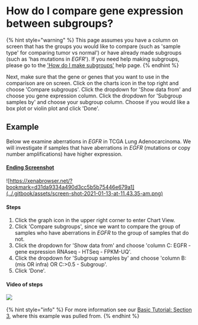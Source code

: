 # How do I compare gene expression between subgroups?

{% hint style="warning" %}
This page assumes you have a column on screen that has the groups you would like to compare \(such as 'sample type' for comparing tumor vs normal'\) or have already made subgroups \(such as 'has mutations in _EGFR_'\). If you need help making subgroups, please go to the ['How do I make subgroups'](how-do-i-make-subgroups.md) help page.
{% endhint %}

Next, make sure that the gene or genes that you want to use in the comparison are on screen. Click on the charts icon in the top right  and choose 'Compare subgroups'. Click the dropdown for 'Show data from' and choose you gene expression column. Click the dropdown for 'Subgroup samples by' and choose your subgroup column. Choose if you would like a box plot or violin plot and click 'Done'. 

## Example

Below we examine aberrations in _EGFR_  in TCGA Lung Adenocarcinoma. We will investigate if samples that have aberrations in _EGFR_ \(mutations or copy number amplifications\) have higher expression.

#### [Ending Screenshot](https://xenabrowser.net/?bookmark=dc05bbdcf590f7df4506fbcd721f60b5)

![https://xenabrowser.net/?bookmark=d31da9334a490d3cc5b5b75446e679a1](../.gitbook/assets/screen-shot-2021-01-13-at-11.43.35-am.png)

#### Steps

1. Click the graph icon in the upper right corner to enter Chart View.
2. Click 'Compare subgroups', since we want to compare the group of samples who have aberrations in _EGFR_ to the group of samples that do not.
3. Click the dropdown for 'Show data from' and choose 'column C: EGFR - gene expression RNAseq - HTSeq - FPKM-UQ'.
4. Click the dropdown for 'Subgroup samples by' and choose 'column B: \(mis OR infra\) OR C:&gt;0.5 - Subgroup'.
5. Click 'Done'. 

#### Video of steps

![](../.gitbook/assets/makeboxplot.gif)

{% hint style="info" %}
For more information see our [Basic Tutorial: Section 3](../tutorials/basic-tutorial-section-3.md), where this example was pulled from.
{% endhint %}

